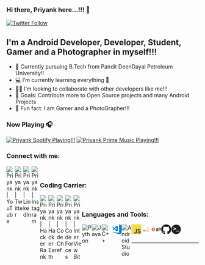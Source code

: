 ### Hi there, Priyank here...!!! 👋

[![Twitter Follow](https://img.shields.io/twitter/follow/em_Priyannk?color=1DA1F2&logo=twitter&style=for-the-badge)](https://twitter.com/em_Priyannk)

## I'm a Android Developer, Developer, Student, Gamer and a Photographer in myself!!!

- 🔭 Currently pursuing B.Tech from Pandit DeenDayal Petroleum University!!
- 💻 I’m currently learning everything 🤣
- 👨‍💻 I’m looking to collaborate with other developers like me!!!
- 🥅 Goals: Contribute more to Open Source projects and many Android Projects
- 📸 Fun fact: I am Gamer and a PhotoGrapher!!!

### Now Playing 🎧
[<img src="https://simpleicons.org/icons/spotify.svg" alt="Priyank Spotify Playing!!!" width="26px" />][spotify]
[<img src="https://simpleicons.org/icons/prime.svg" alt="Priyank Prime Music Playing!!!" width="26px" />][prime]


### Connect with me:
[<img align="left" alt="Priyank | YouTube" width="22px" src="https://cdn.jsdelivr.net/npm/simple-icons@v3/icons/youtube.svg" />][youtube]
[<img align="left" alt="Priyank | Twitter" width="22px" src="https://cdn.jsdelivr.net/npm/simple-icons@v3/icons/twitter.svg" />][twitter]
[<img align="left" alt="Priyank | LinkedIn" width="22px" src="https://cdn.jsdelivr.net/npm/simple-icons@v3/icons/linkedin.svg" />][linkedin]
[<img align="left" alt="Priyank | Instagram" width="22px" src="https://cdn.jsdelivr.net/npm/simple-icons@v3/icons/instagram.svg" />][instagram]

<br />

### Coding Carrier:
[<img align="left" alt="Priyank | HackerRank" width="22px" src="https://simpleicons.org/icons/hackerrank.svg" />][hackerrank]
[<img align="left" alt="Priyank | HackerEarth" width="22px" src="https://simpleicons.org/icons/hackerearth.svg" />][hackerearth]
[<img align="left" alt="Priyank | CodeChef" width="22px" src="https://simpleicons.org/icons/codechef.svg" />][codechef]
[<img align="left" alt="Priyank | CodeForces" width="22px" src="https://simpleicons.org/icons/codeforces.svg" />][codeforces]
[<img align="left" alt="Priyank | InterView Bit" width="22px" src="https://encrypted-tbn0.gstatic.com/images?q=tbn%3AANd9GcSVE0Qbbt4PnjY2YvwtnjHDWy24oNVcbWVIVw&usqp=CAU" />][interViewBit]

<br />

### Languages and Tools:
[<img align="left" alt="Python" width="26px" src="https://simpleicons.org/icons/python.svg" />][gmail]
[<img align="left" alt="Java" width="26px" src="https://simpleicons.org/icons/java.svg" />][gmail]
[<img align="left" alt="C++" width="26px" src="https://simpleicons.org/icons/cplusplus.svg" />][gmail]
[<img align="left" alt="Visual Studio Code" width="26px" src="https://raw.githubusercontent.com/github/explore/80688e429a7d4ef2fca1e82350fe8e3517d3494d/topics/visual-studio-code/visual-studio-code.png" />][gmail]
[<img align="left" alt="Android Studio" width="26px" src="https://simpleicons.org/icons/androidstudio.svg" />][gmail]
[<img align="left" alt="JavaScript" width="26px" src="https://raw.githubusercontent.com/github/explore/80688e429a7d4ef2fca1e82350fe8e3517d3494d/topics/javascript/javascript.png" />][gmail]
[<img align="left" alt="MySQL" width="26px" src="https://raw.githubusercontent.com/github/explore/80688e429a7d4ef2fca1e82350fe8e3517d3494d/topics/mysql/mysql.png" />][gmail]
[<img align="left" alt="Git" width="26px" src="https://raw.githubusercontent.com/github/explore/80688e429a7d4ef2fca1e82350fe8e3517d3494d/topics/git/git.png" />][gmail]
[<img align="left" alt="GitHub" width="26px" src="https://raw.githubusercontent.com/github/explore/78df643247d429f6cc873026c0622819ad797942/topics/github/github.png" />][gmail]
[<img align="left" alt="Terminal" width="26px" src="https://raw.githubusercontent.com/github/explore/80688e429a7d4ef2fca1e82350fe8e3517d3494d/topics/terminal/terminal.png" />][gmail]

<br />
<br />

---

<!-- <details>
  <summary>:zap: Github Stats</summary>

  <img align="left" alt="codeSTACKr's Github Stats" src="https://github-readme-stats.codestackr.vercel.app/api?username=codeSTACKr&show_icons=true&hide_border=true" /> -->

</details>

[twitter]: https://twitter.com/em_Priyannk
[youtube]: https://youtube.com/channel/UCgO4-0ED4waq4lIp86B44CQ/featured?view_as=subscriber
[instagram]: https://instagram.com/em_priyank
[linkedin]: https://linkedin.com/in/priyank-rana-8526111b0
[hackerrank]:https://www.hackerrank.com/em_priyank
[hackerearth]:https://www.hackerearth.com/@priyank212
[codechef]:https://www.codechef.com/users/adienpierce
[codeforces]:https://codeforces.com/profile/aidenpearce2912
[interViewBit]:https://www.interviewbit.com/profile/em_priyank
[gmail]:priyank223017@gmail.com
[spotify]:https://open.spotify.com/playlist/1q9A3MdvDft4wmazZn35Qa?si=KJ9Iajf4QM-pcjAE1N9qQg
[prime]:https://music.amazon.in/user-playlists/1b5b7eea5d83490c9170225a470c48fci8n0?ref=dm_sh_6583-a803-253a-d831-8cff5
